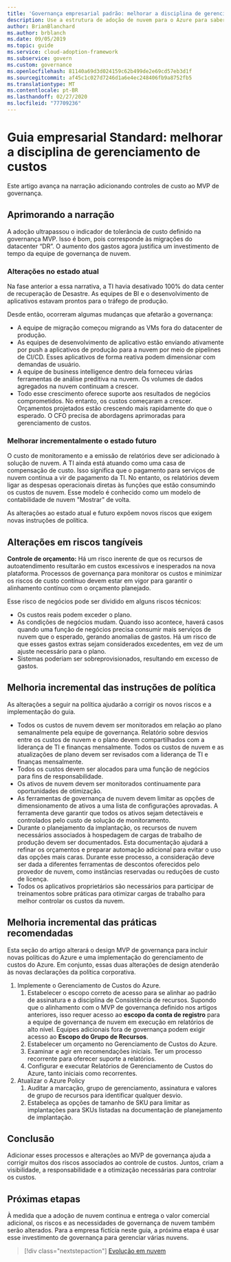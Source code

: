 ```yaml
---
title: 'Governança empresarial padrão: melhorar a disciplina de gerenciamento de custos'
description: Use a estrutura de adoção de nuvem para o Azure para saber mais sobre como adicionar controles de custo a um produto de governança mínimo viável (MVP).
author: BrianBlanchard
ms.author: brblanch
ms.date: 09/05/2019
ms.topic: guide
ms.service: cloud-adoption-framework
ms.subservice: govern
ms.custom: governance
ms.openlocfilehash: 81140a69d3d024159c62b499de2e69cd57eb3d1f
ms.sourcegitcommit: af45c1c027d7246d1a6e4ec248406fb9a8752fb5
ms.translationtype: MT
ms.contentlocale: pt-BR
ms.lasthandoff: 02/27/2020
ms.locfileid: "77709236"
---
```

# <a name="standard-enterprise-guide-improve-the-cost-management-discipline"></a>Guia empresarial Standard: melhorar a disciplina de gerenciamento de custos

Este artigo avança na narração adicionando controles de custo ao MVP de governança.

## <a name="advancing-the-narrative"></a>Aprimorando a narração

A adoção ultrapassou o indicador de tolerância de custo definido na governança MVP. Isso é bom, pois corresponde às migrações do datacenter “DR”. O aumento dos gastos agora justifica um investimento de tempo da equipe de governança de nuvem.

### <a name="changes-in-the-current-state"></a>Alterações no estado atual

Na fase anterior a essa narrativa, a TI havia desativado 100% do data center de recuperação de Desastre. As equipes de BI e o desenvolvimento de aplicativos estavam prontos para o tráfego de produção.

Desde então, ocorreram algumas mudanças que afetarão a governança:

- A equipe de migração começou migrando as VMs fora do datacenter de produção.
- As equipes de desenvolvimento de aplicativo estão enviando ativamente por push a aplicativos de produção para a nuvem por meio de pipelines de CI/CD. Esses aplicativos de forma reativa podem dimensionar com demandas de usuário.
- A equipe de business intelligence dentro dela forneceu várias ferramentas de análise preditiva na nuvem. Os volumes de dados agregados na nuvem continuam a crescer.
- Todo esse crescimento oferece suporte aos resultados de negócios comprometidos. No entanto, os custos começaram a crescer. Orçamentos projetados estão crescendo mais rapidamente do que o esperado. O CFO precisa de abordagens aprimoradas para gerenciamento de custos.

### <a name="incrementally-improve-the-future-state"></a>Melhorar incrementalmente o estado futuro

O custo de monitoramento e a emissão de relatórios deve ser adicionado à solução de nuvem. A TI ainda está atuando como uma casa de compensação de custo. Isso significa que o pagamento para serviços de nuvem continua a vir de pagamento da TI. No entanto, os relatórios devem ligar as despesas operacionais diretas às funções que estão consumindo os custos de nuvem. Esse modelo é conhecido como um modelo de contabilidade de nuvem "Mostrar" de volta.

As alterações ao estado atual e futuro expõem novos riscos que exigem novas instruções de política.

## <a name="changes-in-tangible-risks"></a>Alterações em riscos tangíveis

**Controle de orçamento:** Há um risco inerente de que os recursos de autoatendimento resultarão em custos excessivos e inesperados na nova plataforma. Processos de governança para monitorar os custos e minimizar os riscos de custo contínuo devem estar em vigor para garantir o alinhamento contínuo com o orçamento planejado.

Esse risco de negócios pode ser dividido em alguns riscos técnicos:

- Os custos reais podem exceder o plano.
- As condições de negócios mudam. Quando isso acontece, haverá casos quando uma função de negócios precisa consumir mais serviços de nuvem que o esperado, gerando anomalias de gastos. Há um risco de que esses gastos extras sejam considerados excedentes, em vez de um ajuste necessário para o plano.
- Sistemas poderiam ser sobreprovisionados, resultando em excesso de gastos.

## <a name="incremental-improvement-of-the-policy-statements"></a>Melhoria incremental das instruções de política

As alterações a seguir na política ajudarão a corrigir os novos riscos e a implementação do guia.

- Todos os custos de nuvem devem ser monitorados em relação ao plano semanalmente pela equipe de governança. Relatório sobre desvios entre os custos de nuvem e o plano devem compartilhados com a liderança de TI e finanças mensalmente. Todos os custos de nuvem e as atualizações de plano devem ser revisados com a liderança de TI e finanças mensalmente.
- Todos os custos devem ser alocados para uma função de negócios para fins de responsabilidade.
- Os ativos de nuvem devem ser monitorados continuamente para oportunidades de otimização.
- As ferramentas de governança de nuvem devem limitar as opções de dimensionamento de ativos a uma lista de configurações aprovadas. A ferramenta deve garantir que todos os ativos sejam detectáveis e controlados pelo custo de solução de monitoramento.
- Durante o planejamento da implantação, os recursos de nuvem necessários associados à hospedagem de cargas de trabalho de produção devem ser documentados. Esta documentação ajudará a refinar os orçamentos e preparar automação adicional para evitar o uso das opções mais caras. Durante esse processo, a consideração deve ser dada a diferentes ferramentas de descontos oferecidos pelo provedor de nuvem, como instâncias reservadas ou reduções de custo de licença.
- Todos os aplicativos proprietários são necessários para participar de treinamentos sobre práticas para otimizar cargas de trabalho para melhor controlar os custos da nuvem.

## <a name="incremental-improvement-of-the-best-practices"></a>Melhoria incremental das práticas recomendadas

Esta seção do artigo alterará o design MVP de governança para incluir novas políticas do Azure e uma implementação do gerenciamento de custos do Azure. Em conjunto, essas duas alterações de design atenderão às novas declarações da política corporativa.

1. Implemente o Gerenciamento de Custos do Azure.
    1. Estabelecer o escopo correto de acesso para se alinhar ao padrão de assinatura e a disciplina de Consistência de recursos. Supondo que o alinhamento com o MVP de governança definido nos artigos anteriores, isso requer acesso ao **escopo da conta de registro** para a equipe de governança de nuvem em execução em relatórios de alto nível. Equipes adicionais fora de governança podem exigir acesso ao **Escopo do Grupo de Recursos**.
    1. Estabelecer um orçamento no Gerenciamento de Custos do Azure.
    1. Examinar e agir em recomendações iniciais. Ter um processo recorrente para oferecer suporte a relatórios.
    1. Configurar e executar Relatórios de Gerenciamento de Custos do Azure, tanto iniciais como recorrentes.
2. Atualizar o Azure Policy
    1. Auditar a marcação, grupo de gerenciamento, assinatura e valores de grupo de recursos para identificar qualquer desvio.
    1. Estabeleça as opções de tamanho de SKU para limitar as implantações para SKUs listadas na documentação de planejamento de implantação.

## <a name="conclusion"></a>Conclusão

Adicionar esses processos e alterações ao MVP de governança ajuda a corrigir muitos dos riscos associados ao controle de custos. Juntos, criam a visibilidade, a responsabilidade e a otimização necessárias para controlar os custos.

## <a name="next-steps"></a>Próximas etapas

À medida que a adoção de nuvem continua e entrega o valor comercial adicional, os riscos e as necessidades de governança de nuvem também serão alterados. Para a empresa fictícia neste guia, a próxima etapa é usar esse investimento de governança para gerenciar várias nuvens.

> [!div class="nextstepaction"]
> [Evolução em nuvem](./multicloud-improvement.md)
